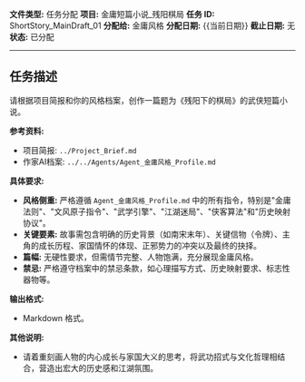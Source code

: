 **文件类型:** 任务分配
**项目:** 金庸短篇小说_残阳棋局
**任务 ID:** ShortStory_MainDraft_01
**分配给:** 金庸风格
**分配日期:** {{当前日期}}
**截止日期:** 无
**状态:** 已分配

---

## 任务描述

请根据项目简报和你的风格档案，创作一篇题为《残阳下的棋局》的武侠短篇小说。

**参考资料:**
*   项目简报: `../Project_Brief.md`
*   作家AI档案: `../../Agents/Agent_金庸风格_Profile.md`

**具体要求:**
*   **风格侧重:** 严格遵循 `Agent_金庸风格_Profile.md` 中的所有指令，特别是"金庸法则"、"文风原子指令"、"武学引擎"、"江湖迷局"、"侠客算法"和"历史映射协议"。
*   **关键要素:** 故事需包含明确的历史背景（如南宋末年）、关键信物（令牌）、主角的成长历程、家国情怀的体现、正邪势力的冲突以及最终的抉择。
*   **篇幅:** 无硬性要求，但需情节完整、人物饱满，充分展现金庸风格。
*   **禁忌:** 严格遵守档案中的禁忌条款，如心理描写方式、历史映射要求、标志性器物等。

**输出格式:**
*   Markdown 格式。

**其他说明:**
*   请着重刻画人物的内心成长与家国大义的思考，将武功招式与文化哲理相结合，营造出宏大的历史感和江湖氛围。 